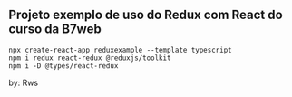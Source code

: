 ## Projeto exemplo de uso do Redux com React do curso da B7web

```
npx create-react-app reduxexample --template typescript
npm i redux react-redux @reduxjs/toolkit
npm i -D @types/react-redux
```
by: Rws